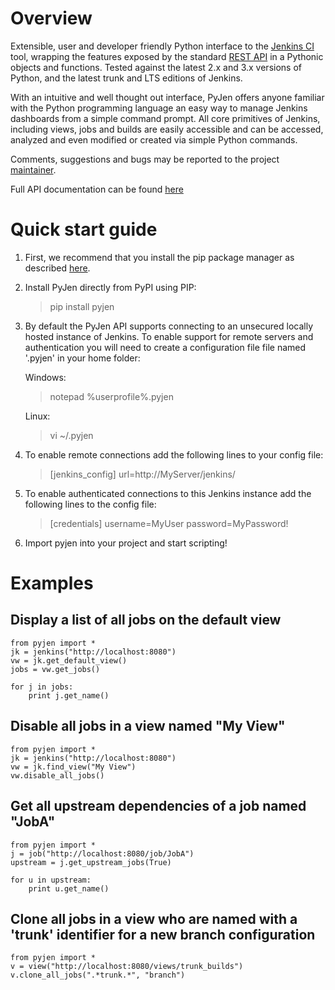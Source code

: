 <!---
This is a readme file encoded in markdown format, intended for use on the summary page for the pyjen
github project. Care should be taken to make sure the encoding is compatible with github's markdown
syntax. See this site for details:
http://daringfireball.net/projects/markdown/syntax
-->

Overview
============
Extensible, user and developer friendly Python interface to the [Jenkins CI](http://jenkins-ci.org/) tool, wrapping
the features exposed by the standard [REST API](https://wiki.jenkins-ci.org/display/JENKINS/Remote+access+API) in a 
Pythonic objects and functions. Tested against the latest 2.x and 3.x versions of Python, and the
latest trunk and LTS editions of Jenkins.

With an intuitive and well thought out interface, PyJen offers anyone familiar with the Python programming
language an easy way to manage Jenkins dashboards from a simple command prompt. All core primitives of Jenkins,
including views, jobs and builds are easily accessible and can be accessed, analyzed and even modified or created
via simple Python commands.

Comments, suggestions and bugs may be reported to the project [maintainer](mailto:kevin@thefriendlycoder.com).

Full API documentation can be found [here](http://www.thefriendlycoder.com/PyJen)

Quick start guide
=================
1. First, we recommend that you install the pip package manager as described [here](http://www.pip-installer.org/en/latest/installing.html).

2. Install PyJen directly from PyPI using PIP: 

    > pip install pyjen

3. By default the PyJen API supports connecting to an unsecured locally hosted instance of Jenkins. To
enable support for remote servers and authentication you will need to create a configuration file file
named '.pyjen' in your home folder:

    Windows:
    > notepad %userprofile%\.pyjen
    
    Linux:
    > vi ~/.pyjen

4. To enable remote connections add the following lines to your config file:

    > [jenkins_config]
    > url=http://MyServer/jenkins/

5. To enable authenticated connections to this Jenkins instance add the following lines to the config file:

    > [credentials]
    > username=MyUser
    > password=MyPassword!

6. Import pyjen into your project and start scripting!

Examples
====================
Display a list of all jobs on the default view
-----------------------------------------------
    from pyjen import *
    jk = jenkins("http://localhost:8080")
    vw = jk.get_default_view()
    jobs = vw.get_jobs()
    
    for j in jobs:
        print j.get_name()
        
Disable all jobs in a view named "My View"
---------------------------------------------
    from pyjen import *
    jk = jenkins("http://localhost:8080")
    vw = jk.find_view("My View")
    vw.disable_all_jobs()
    
Get all upstream dependencies of a job named "JobA"
-----------------------------------------------------
    from pyjen import *
    j = job("http://localhost:8080/job/JobA")
    upstream = j.get_upstream_jobs(True)
    
    for u in upstream:
        print u.get_name()

Clone all jobs in a view who are named with a 'trunk' identifier for a new branch configuration
------------------------------------------------------------------------------------------------
    from pyjen import *
    v = view("http://localhost:8080/views/trunk_builds")
    v.clone_all_jobs(".*trunk.*", "branch")
